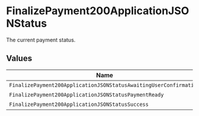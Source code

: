 # FinalizePayment200ApplicationJSONStatus

The current payment status.


## Values

| Name                                                              | Value                                                             |
| ----------------------------------------------------------------- | ----------------------------------------------------------------- |
| `FinalizePayment200ApplicationJSONStatusAwaitingUserConfirmation` | awaiting_user_confirmation                                        |
| `FinalizePayment200ApplicationJSONStatusPaymentReady`             | payment_ready                                                     |
| `FinalizePayment200ApplicationJSONStatusSuccess`                  | success                                                           |